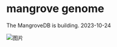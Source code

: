 # mangrove genome




The MangroveDB is building. 2023-10-24

![图片](https://github.com/Jasonxu0109/MangroveDB/assets/11934986/e7bf91b8-1905-46f0-8ab2-bebb2a0fdd6d)


